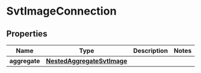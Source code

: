 

# SvtImageConnection


## Properties

Name | Type | Description | Notes
------------ | ------------- | ------------- | -------------
**aggregate** | [**NestedAggregateSvtImage**](NestedAggregateSvtImage.md) |  | 



